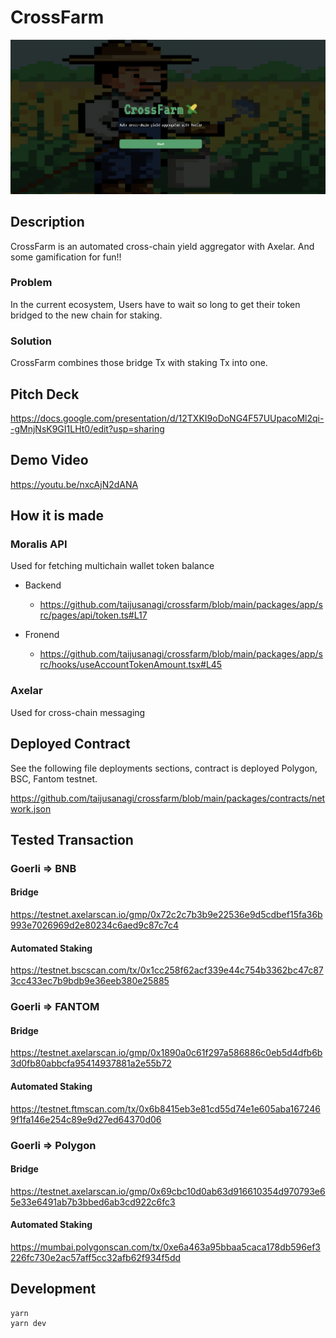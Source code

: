 # CrossFarm

![key](./packages/app/public/img/key.png)

## Description

CrossFarm is an automated cross-chain yield aggregator with Axelar.
And some gamification for fun!!

### Problem

In the current ecosystem, Users have to wait so long to get their token bridged to the new chain for staking.

### Solution

CrossFarm combines those bridge Tx with staking Tx into one.

## Pitch Deck

https://docs.google.com/presentation/d/12TXKI9oDoNG4F57UUpacoMl2qi--gMnjNsK9GI1LHt0/edit?usp=sharing

## Demo Video

https://youtu.be/nxcAjN2dANA

## How it is made

### Moralis API

Used for fetching multichain wallet token balance

- Backend

  - https://github.com/taijusanagi/crossfarm/blob/main/packages/app/src/pages/api/token.ts#L17

- Fronend

  - https://github.com/taijusanagi/crossfarm/blob/main/packages/app/src/hooks/useAccountTokenAmount.tsx#L45

### Axelar

Used for cross-chain messaging

## Deployed Contract

See the following file deployments sections, contract is deployed Polygon, BSC, Fantom testnet.

https://github.com/taijusanagi/crossfarm/blob/main/packages/contracts/network.json

## Tested Transaction

### Goerli => BNB

#### Bridge

https://testnet.axelarscan.io/gmp/0x72c2c7b3b9e22536e9d5cdbef15fa36b993e7026969d2e80234c6aed9c87c7c4

#### Automated Staking

https://testnet.bscscan.com/tx/0x1cc258f62acf339e44c754b3362bc47c873cc433ec7b9bdb9e36eeb380e25885

### Goerli => FANTOM

#### Bridge

https://testnet.axelarscan.io/gmp/0x1890a0c61f297a586886c0eb5d4dfb6b3d0fb80abbcfa95414937881a2e55b72

#### Automated Staking

https://testnet.ftmscan.com/tx/0x6b8415eb3e81cd55d74e1e605aba1672469f1fa146e254c89e9d27ed64370d06

### Goerli => Polygon

#### Bridge

https://testnet.axelarscan.io/gmp/0x69cbc10d0ab63d916610354d970793e65e33e6491ab7b3bbed6ab3cd922c6fc3

#### Automated Staking

https://mumbai.polygonscan.com/tx/0xe6a463a95bbaa5caca178db596ef3226fc730e2ac57aff5cc32afb62f934f5dd

## Development

```
yarn
yarn dev
```
